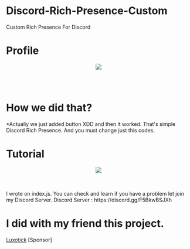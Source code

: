 # Discord-Rich-Presence-Custom
Custom Rich Presence For Discord 

# Profile
<p align="center">
<img src="https://raw.githubusercontent.com/lib-Pluton/Discord-Rich-Presence-Custom/main/image/sa.png" /></p>
<br/><br/>


# How we did that?
*Actually we just added button XDD and then it worked. That's simple Discord Rich Presence. And you must change just this codes.

# Tutorial
<p align="center">
<img src="https://raw.githubusercontent.com/lib-Pluton/Discord-Rich-Presence-Custom/main/image/tutorial.png" /></p>
<br/><br/>
I wrote on index.js. You can check and learn if you have a problem let join my Discord Server. Discord Server : https://discord.gg/F5BkwBSJXh

# I did with my friend this project.
[Luxotick](https://github.com/Luxotick) [Sponsor]
